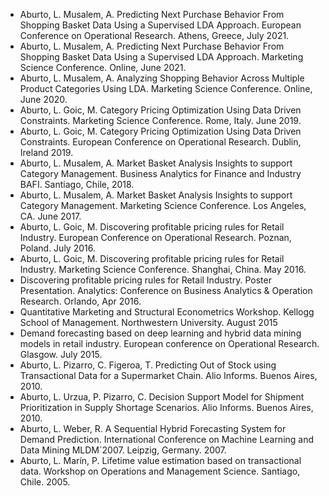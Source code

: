 

* Aburto, L. Musalem, A. Predicting Next Purchase Behavior From Shopping Basket Data Using a Supervised LDA Approach. European Conference on Operational Research. Athens, Greece, July 2021.
* Aburto, L. Musalem, A. Predicting Next Purchase Behavior From Shopping Basket Data Using a Supervised LDA Approach. Marketing Science Conference. Online, June 2021.
* Aburto, L. Musalem, A. Analyzing Shopping Behavior Across Multiple Product Categories Using LDA. Marketing Science Conference. Online, June 2020.
*	Aburto, L. Goic, M. Category Pricing Optimization Using Data Driven Constraints. Marketing Science Conference. Rome, Italy. June 2019.
*	Aburto, L. Goic, M. Category Pricing Optimization Using Data Driven Constraints. European Conference on Operational Research. Dublin, Ireland 2019.
*	Aburto, L. Musalem, A. Market Basket Analysis Insights to support Category Management. Business Analytics for Finance and Industry BAFI. Santiago, Chile, 2018.
*	Aburto, L. Musalem, A. Market Basket Analysis Insights to support Category Management. Marketing Science Conference. Los Angeles, CA. June 2017.
*	Aburto, L. Goic, M. Discovering profitable pricing rules for Retail Industry. European Conference on Operational Research. Poznan, Poland. July 2016.
*	Aburto, L. Goic, M. Discovering profitable pricing rules for Retail Industry. Marketing Science Conference. Shanghai, China. May 2016.
*	Discovering profitable pricing rules for Retail Industry. Poster Presentation. Analytics: Conference on Business Analytics & Operation Research. Orlando, Apr 2016.
*	Quantitative Marketing and Structural Econometrics Workshop. Kellogg School of Management. Northwestern University. August 2015
*	Demand forecasting based on deep learning and hybrid data mining models in retail industry.  European conference on Operational Research. Glasgow. July 2015.
*	Aburto, L. Pizarro, C. Figeroa, T. Predicting Out of Stock using Transactional Data for a Supermarket Chain.  Alio Informs. Buenos Aires, 2010.
*	Aburto, L. Urzua, P. Pizarro, C. Decision Support Model for Shipment Prioritization in Supply Shortage Scenarios. Alio Informs. Buenos Aires, 2010.
*	Aburto, L. Weber, R. A Sequential Hybrid Forecasting System for Demand Prediction. International Conference on Machine Learning and Data Mining MLDM´2007. Leipzig, Germany. 2007.
*	Aburto, L. Marín, P. Lifetime value estimation based on transactional data. Workshop on Operations and Management Science. Santiago, Chile. 2005.
